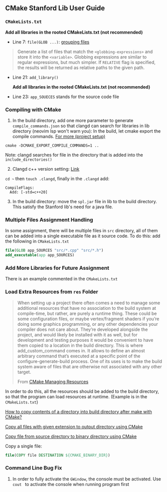 ## CMake Stanford Lib User Guide



### `CMakeLists.txt`

**Add all libraries in the rooted CMakeLists.txt (not recommended)**

- Line 7: `file(GLOB ...)`:  [grouping files](https://cmake.org/cmake/help/latest/command/file.html#glob)

> Generate a list of files that match the `<globbing-expressions>` and store it into the `<variable>`. Globbing expressions are similar to regular expressions, but much simpler. If `RELATIVE` flag is specified, the results will be returned as relative paths to the given path.



- Line 21: `add_library()`

  **Add all libraries in the rooted CMakeLists.txt (not recommended)**

- Line 23: `app_SOUECES` stands for the source code file



### Compiling with CMake

1. In the build directory, add one more parameter to generate `compile_commands.json` so that clangd can search for libraries in lib directory (neovim lsp won't warn you): In the build, let cmake export the compile commands. [For more (project setup)](https://clangd.llvm.org/installation.html)

`cmake -DCMAKE_EXPORT_COMPILE_COMMANDS=1 ..`

Note: clangd searches for file in the directory that is added into the `include_directories()`

2. Clangd c++ version setting: [Link](https://neovim.discourse.group/t/how-to-setup-clangd-for-c-20/1744)

`cd ~` then `touch .clangd`, finally in the `.clangd` add: 

```
CompileFlags:
  Add: [-std=c++20]
```

3. In the build directory: move the `spl.jar` file in lib to the build directory. This satisfy the Stanford lib's need for a java file.



### Multiple Files Assignment Handling

In some assignment, there will be multiple files in `src` directory, all of them can be added into a single executable file as it source code. To do this: add the following in `CMakeLists.txt`

```cmake
file(GLOB app_SOURCES "src/*.cpp" "src/*.h")
add_executable(app app_SOURCES)
```





### Add More Libraries for Future Assignment

There is an example commented in the `CMakeLists.txt`



### Load Extra Resources from `res` Folder

> When setting up a project there often comes a need to manage some additional resources that have no association to the build system at compile-time, but rather, are purely a runtime thing. These could be some configuration files, or maybe vertex/fragment shaders if you’re doing some graphics programming, or any other dependencies your compiler does not care about. They’re developed alongside the project, and would likely be installed with it as well, but for development and testing purposes it would be convenient to have them copied to a location in the build directory. This is where add_custom_command comes in. It allows to define an almost arbitrary command that’s executed at a specific point of the configure-generate-build process. One of its uses is to make the build system aware of files that are otherwise not associated with any other target. 
>
> From [CMake Managing Resources](https://jeremimucha.com/2021/05/cmake-managing-resources/)

In order to do this, all the resources should be added to the build directory, so that the program can load resources at runtime. (Example is in the `CMakeLists.txt`)

[How to copy contents of a directory into build directory after make with CMake?](https://stackoverflow.com/questions/13429656/how-to-copy-contents-of-a-directory-into-build-directory-after-make-with-cmake)

[Copy all files with given extension to output directory using CMake](https://stackoverflow.com/questions/24311402/copy-all-files-with-given-extension-to-output-directory-using-cmake)

[Copy file from source directory to binary directory using CMake](https://stackoverflow.com/questions/34799916/copy-file-from-source-directory-to-binary-directory-using-cmake)

Copy a single file:

```cmake
file(COPY file DESTINATION ${CMAKE_BINARY_DIR})
```

### Command Line Bug Fix

1. In order to fully activate the `GWindow`, the console must be activated. Use `cout ` to activate the console when running program first





